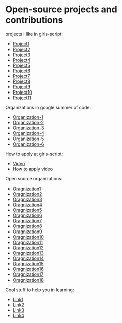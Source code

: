 # Open-source projects and contributions
projects I like in girls-script:

- [Project1](https://github.com/Tech-N-Science/FunwithScience)
- [Project2](https://github.com/ZeroOctave/ZeroOctave-Javascript-Projects)
- [Project3](https://github.com/Daksh777/TakeABreak)
- [Project4](https://github.com/arpit456jain/Cool-Front-End-Templates)
- [Project5](https://github.com/DSC-JSS-NOIDA/QuickLearn)
- [Project6](https://github.com/SauravMukherjee44/Aec-Library-Website)
- [Project7](https://github.com/khushi-purwar/WebDev-ProjectKart)
- [Project8](https://github.com/SauravMukherjee44/CodeIN-Community-Website)
- [Project9](https://github.com/vasu-1/CalcHub)
- [Project10](https://github.com/swapnilsparsh/30DaysOfJavaScript)
- [Project11](https://github.com/harshita214/Chrome-Extension)

Organizations in google summer of code:
- [Organization-1](https://summerofcode.withgoogle.com/programs/2022/organizations/wikimedia-foundation)
- [Organization-2](https://summerofcode.withgoogle.com/programs/2022/organizations/neutralinojs)
- [Organization-3](https://summerofcode.withgoogle.com/programs/2022/organizations/xwiki)
- [Organization-4](https://summerofcode.withgoogle.com/programs/2022/organizations/jitsi)
- [Organization-5](https://summerofcode.withgoogle.com/programs/2022/organizations/plone-foundation)
- [Organization-6](https://summerofcode.withgoogle.com/programs/2022/organizations/electron)

How to apply at girls-script:
- [Video](https://summerofcode.withgoogle.com/programs/2022/organizations/wikimedia-foundation)
- [How to apply video](https://www.youtube.com/watch?v=xwZ25QRhxpg)

Open source organizations:
- [Oragnization1](https://codeheat.org/)
- [Oragnization2](https://developers.google.com/season-of-docs)
- [Oragnization3](https://fellowship.mlh.io/)
- [Oragnization4](https://lfx.linuxfoundation.org/tools/mentorship/)
- [Oragnization5](https://gssoc.girlscript.tech/)
- [Oragnization6](https://hacktoberfest.digitalocean.com/)
- [Oragnization7](https://24pullrequests.com/about)
- [Oragnization8](https://www.eddiehub.org/?r_done=1) 
- [Oragnization9](https://www.eddiejaoude.io/course-github-profile-landing?r_done=1)
- [Oragnization10](https://www.outreachy.org/)
- [Oragnization11](https://supertokens.com/)
- [Oragnization12](https://devlibrary.withgoogle.com/?utm_source=freecodecamp-blog&utm_medium=submit&utm_campaign=freecodecamp-blog)
- [Oragnization13](https://summer.nixos.org/)
- [Oragnization14](https://thegooddocsproject.dev/)
- [Oragnization15](https://www.microsoft.com/en-us/research/academic-program/rl-open-source-fest/apply/)
- [Oragnization16](https://wiki.linuxfoundation.org/lkmp#how_to_apply)
- [Oragnization17](https://docs.google.com/forms/d/e/1FAIpQLScp8h5SIPVK5G2SAm5vtrv7KLKeOeYTxlZBkDRE6I7Toybt0A/viewform)
- [Oragnization18](https://github.com/kubernetes/sig-release/blob/master/release-team/shadows.md)

Cool stuff to help you in learning:
- [Link1](https://www.twilio.com/quest/learn/open-source)
- [Link2](https://ohmygit.org/)
- [Link3](https://learngitbranching.js.org/)
- [Link4](https://dev.to/edge-and-node/the-complete-guide-to-full-stack-web3-development-4g74)


